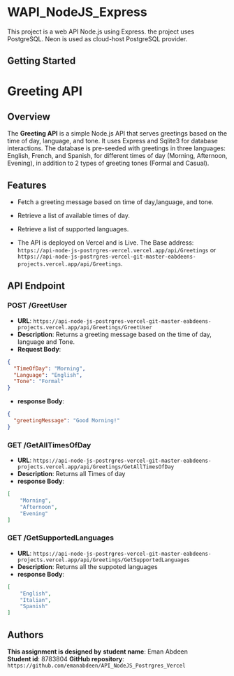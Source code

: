 
# WAPI_NodeJS_Express

This project is a web API Node.js using Express. the project uses PostgreSQL. Neon is used as cloud-host PostgreSQL provider.

## Getting Started

# Greeting API

## Overview

The **Greeting API** is a simple Node.js API that serves greetings based on the time of day, language, and tone. It uses Express and Sqlite3 for database interactions. The database is pre-seeded with greetings in three languages: English, French, and Spanish, for different times of day (Morning, Afternoon, Evening), in addition to 2 types of greeting tones (Formal and Casual).

## Features

- Fetch a greeting message based on time of day,language, and tone.
- Retrieve a list of available times of day.
- Retrieve a list of supported languages.

- The API is deployed on Vercel and is Live. The Base address:
 `https://api-node-js-postrgres-vercel.vercel.app/api/Greetings`  or  `https://api-node-js-postrgres-vercel-git-master-eabdeens-projects.vercel.app/api/Greetings`.


## API Endpoint

### POST **/GreetUser**
- **URL**: `https://api-node-js-postrgres-vercel-git-master-eabdeens-projects.vercel.app/api/Greetings/GreetUser`
- **Description**: Returns a greeting message based on the time of day, language and Tone.
- **Request Body**:

```json
{
  "TimeOfDay": "Morning",
  "Language": "English",
  "Tone": "Formal"
}
```

- **response Body**:

```json
{
  "greetingMessage": "Good Morning!"
}
```

### GET **/GetAllTimesOfDay**
- **URL**: `https://api-node-js-postrgres-vercel-git-master-eabdeens-projects.vercel.app/api/Greetings/GetAllTimesOfDay`
- **Description**: Returns all Times of day
- **response Body**:

```json
[
    "Morning",
    "Afternoon",
    "Evening"
]
```

### GET **/GetSupportedLanguages**

- **URL**: `https://api-node-js-postrgres-vercel-git-master-eabdeens-projects.vercel.app/api/Greetings/GetSupportedLanguages`
- **Description**: Returns all the suppoted languages
- **response Body**:

```json
[
    "English",
    "Italian",
    "Spanish"
]
```

## Authors

**This assignment is designed by**
**student name**: Eman Abdeen  
**Student id**: 8783804
**GitHub repository**: `https://github.com/emanabdeen/API_NodeJS_Postrgres_Vercel`
